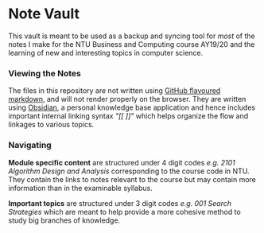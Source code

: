 # Note Vault
This vault is meant to be used as a backup and syncing tool for _most_ of the notes I make for the NTU Business and Computing course AY19/20 and the learning of new and interesting topics in computer science. 

### Viewing the Notes
The files in this repository are not written using [GitHub flavoured markdown](https://github.github.com/gfm/), and will not render properly on the browser. They are written using [Obsidian](https://obsidian.md/), a personal knowledge base application and hence includes important internal linking syntax _"\[\[ \]\]"_ which helps organize the flow and linkages to various topics.

### Navigating
__Module specific content__ are structured under 4 digit codes _e.g. 2101 Algorithm Design and Analysis_ corresponding to the course code in NTU. They contain the links to notes relevant to the course but may contain more information than in the examinable syllabus. 

__Important topics__ are structured under 3 digit codes _e.g. 001 Search Strategies_ which are meant to help provide a more cohesive method to study big branches of knowledge.
